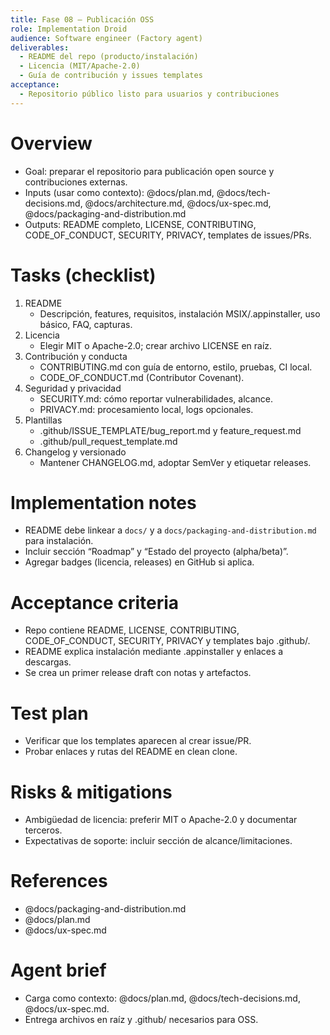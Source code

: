 ```yaml
---
title: Fase 08 – Publicación OSS
role: Implementation Droid
audience: Software engineer (Factory agent)
deliverables:
  - README del repo (producto/instalación)
  - Licencia (MIT/Apache‑2.0)
  - Guía de contribución y issues templates
acceptance:
  - Repositorio público listo para usuarios y contribuciones
---
```

 
 # Overview
 - Goal: preparar el repositorio para publicación open source y contribuciones externas.
 - Inputs (usar como contexto): @docs/plan.md, @docs/tech-decisions.md, @docs/architecture.md, @docs/ux-spec.md, @docs/packaging-and-distribution.md
 - Outputs: README completo, LICENSE, CONTRIBUTING, CODE_OF_CONDUCT, SECURITY, PRIVACY, templates de issues/PRs.
 
 # Tasks (checklist)
 1) README
    - Descripción, features, requisitos, instalación MSIX/.appinstaller, uso básico, FAQ, capturas.
 2) Licencia
    - Elegir MIT o Apache-2.0; crear archivo LICENSE en raíz.
 3) Contribución y conducta
    - CONTRIBUTING.md con guía de entorno, estilo, pruebas, CI local.
    - CODE_OF_CONDUCT.md (Contributor Covenant).
 4) Seguridad y privacidad
    - SECURITY.md: cómo reportar vulnerabilidades, alcance.
    - PRIVACY.md: procesamiento local, logs opcionales.
 5) Plantillas
    - .github/ISSUE_TEMPLATE/bug_report.md y feature_request.md
    - .github/pull_request_template.md
 6) Changelog y versionado
    - Mantener CHANGELOG.md, adoptar SemVer y etiquetar releases.
 
 # Implementation notes
 - README debe linkear a `docs/` y a `docs/packaging-and-distribution.md` para instalación.
 - Incluir sección “Roadmap” y “Estado del proyecto (alpha/beta)”.
 - Agregar badges (licencia, releases) en GitHub si aplica.
 
 # Acceptance criteria
 - Repo contiene README, LICENSE, CONTRIBUTING, CODE_OF_CONDUCT, SECURITY, PRIVACY y templates bajo .github/.
 - README explica instalación mediante .appinstaller y enlaces a descargas.
 - Se crea un primer release draft con notas y artefactos.
 
 # Test plan
 - Verificar que los templates aparecen al crear issue/PR.
 - Probar enlaces y rutas del README en clean clone.
 
 # Risks & mitigations
 - Ambigüedad de licencia: preferir MIT o Apache-2.0 y documentar terceros.
 - Expectativas de soporte: incluir sección de alcance/limitaciones.
 
 # References
 - @docs/packaging-and-distribution.md
 - @docs/plan.md
 - @docs/ux-spec.md
 
 # Agent brief
 - Carga como contexto: @docs/plan.md, @docs/tech-decisions.md, @docs/ux-spec.md.
 - Entrega archivos en raíz y .github/ necesarios para OSS.
